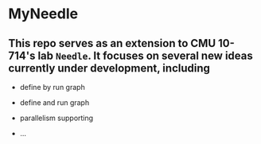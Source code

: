 # MyNeedle

## This repo serves as an extension to CMU 10-714's lab `Needle`. It focuses on several new ideas currently under development, including

* define by run graph

* define and run graph

* parallelism supporting

* ...